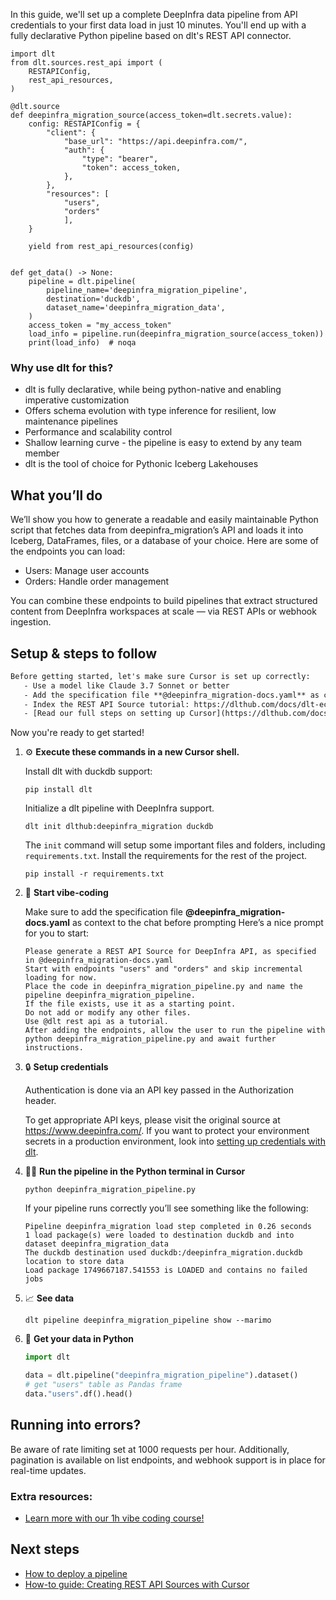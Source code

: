 In this guide, we'll set up a complete DeepInfra data pipeline from API credentials to your first data load in just 10 minutes. You'll end up with a fully declarative Python pipeline based on dlt's REST API connector.

```python-outcome
import dlt
from dlt.sources.rest_api import (
    RESTAPIConfig,
    rest_api_resources,
)

@dlt.source
def deepinfra_migration_source(access_token=dlt.secrets.value):
    config: RESTAPIConfig = {
        "client": {
            "base_url": "https://api.deepinfra.com/",
            "auth": {
                "type": "bearer",
                "token": access_token,
            },
        },
        "resources": [
            "users",
            "orders"
            ],
    }

    yield from rest_api_resources(config)


def get_data() -> None:
    pipeline = dlt.pipeline(
        pipeline_name='deepinfra_migration_pipeline',
        destination='duckdb',
        dataset_name='deepinfra_migration_data', 
    )
    access_token = "my_access_token"
    load_info = pipeline.run(deepinfra_migration_source(access_token))
    print(load_info)  # noqa
```

### Why use dlt for this?

- dlt is fully declarative, while being python-native and enabling imperative customization
- Offers schema evolution with type inference for resilient, low maintenance pipelines
- Performance and scalability control
- Shallow learning curve - the pipeline is easy to extend by any team member
- dlt is the tool of choice for Pythonic Iceberg Lakehouses

## What you’ll do

We’ll show you how to generate a readable and easily maintainable Python script that fetches data from deepinfra_migration’s API and loads it into Iceberg, DataFrames, files, or a database of your choice. Here are some of the endpoints you can load:

- Users: Manage user accounts
- Orders: Handle order management

You can combine these endpoints to build pipelines that extract structured content from DeepInfra workspaces at scale — via REST APIs or webhook ingestion.

## Setup & steps to follow

```default
Before getting started, let's make sure Cursor is set up correctly:
   - Use a model like Claude 3.7 Sonnet or better
   - Add the specification file **@deepinfra_migration-docs.yaml** as context
   - Index the REST API Source tutorial: https://dlthub.com/docs/dlt-ecosystem/verified-sources/rest_api/ and add it to context as **@dlt rest api**
   - [Read our full steps on setting up Cursor](https://dlthub.com/docs/dlt-ecosystem/llm-tooling/cursor-restapi#23-configuring-cursor-with-documentation)
```

Now you're ready to get started! 

1. ⚙️ **Execute these commands in a new Cursor shell.**
    
    Install dlt with duckdb support:
    ```shell
    pip install dlt
    ```

    Initialize a dlt pipeline with DeepInfra support.
    ```shell
    dlt init dlthub:deepinfra_migration duckdb
    ```

    The `init` command will setup some important files and folders, including `requirements.txt`. Install the requirements for the rest of the project.
    ```shell
    pip install -r requirements.txt
    ```
    
2. 🤠 **Start vibe-coding**
    
    Make sure to add the specification file **@deepinfra_migration-docs.yaml** as context to the chat before prompting
    Here’s a nice prompt for you to start: 
    
    ```prompt
    Please generate a REST API Source for DeepInfra API, as specified in @deepinfra_migration-docs.yaml 
    Start with endpoints "users" and "orders" and skip incremental loading for now. 
    Place the code in deepinfra_migration_pipeline.py and name the pipeline deepinfra_migration_pipeline. 
    If the file exists, use it as a starting point. 
    Do not add or modify any other files. 
    Use @dlt rest api as a tutorial. 
    After adding the endpoints, allow the user to run the pipeline with python deepinfra_migration_pipeline.py and await further instructions.
    ```

    
3. 🔒 **Setup credentials** 
    
    Authentication is done via an API key passed in the Authorization header.
    
    To get appropriate API keys, please visit the original source at https://www.deepinfra.com/.
    If you want to protect your environment secrets in a production environment, look into [setting up credentials with dlt](https://dlthub.com/docs/walkthroughs/add_credentials).
    
4. 🏃‍♀️ **Run the pipeline in the Python terminal in Cursor**
    
    ```shell
    python deepinfra_migration_pipeline.py
    ```
    
    If your pipeline runs correctly you’ll see something like the following:
    
    ```shell
    Pipeline deepinfra_migration load step completed in 0.26 seconds
    1 load package(s) were loaded to destination duckdb and into dataset deepinfra_migration_data
    The duckdb destination used duckdb:/deepinfra_migration.duckdb location to store data
    Load package 1749667187.541553 is LOADED and contains no failed jobs
    ```
    
5. 📈 **See data**
    
    ```shell
    dlt pipeline deepinfra_migration_pipeline show --marimo
    ```
    
6. 🐍 **Get your data in Python**
    
    ```python
    import dlt

   data = dlt.pipeline("deepinfra_migration_pipeline").dataset()
   # get "users" table as Pandas frame
   data."users".df().head()
    ```

## Running into errors?

Be aware of rate limiting set at 1000 requests per hour. Additionally, pagination is available on list endpoints, and webhook support is in place for real-time updates.

### Extra resources:

- [Learn more with our 1h vibe coding course!](https://www.youtube.com/watch?v=GGid70rnJuM)

## Next steps

- [How to deploy a pipeline](https://dlthub.com/docs/walkthroughs/deploy-a-pipeline)
- [How-to guide: Creating REST API Sources with Cursor](https://dlthub.com/docs/dlt-ecosystem/llm-tooling/cursor-restapi)